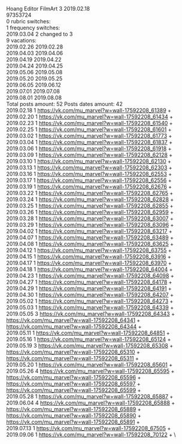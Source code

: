 Hoang	Editor FilmArt 3 2019.02.18\
97353724\
0 rubric switches:\
1 frequency switches:\
2019.03.04 2 changed to 3 \
9 vacations:\
2019.02.26 2019.02.28 \
2019.04.03 2019.04.06 \
2019.04.19 2019.04.22 \
2019.04.24 2019.04.25 \
2019.05.06 2019.05.08 \
2019.05.20 2019.05.25 \
2019.06.05 2019.06.12 \
2019.07.01 2019.07.08 \
2019.08.01 2019.08.08 \
Total posts amount: 52	Posts dates amount: 42\
2019.02.18 1 https://vk.com/mu_marvel?w=wall-17592208_61389 + \
2019.02.20 1 https://vk.com/mu_marvel?w=wall-17592208_61434 + \
2019.02.23 1 https://vk.com/mu_marvel?w=wall-17592208_61540 + \
2019.02.25 1 https://vk.com/mu_marvel?w=wall-17592208_61601 + \
2019.03.02 1 https://vk.com/mu_marvel?w=wall-17592208_61773 + \
2019.03.04 1 https://vk.com/mu_marvel?w=wall-17592208_61837 + \
2019.03.06 1 https://vk.com/mu_marvel?w=wall-17592208_61918 + \
2019.03.09 1 https://vk.com/mu_marvel?w=wall-17592208_62128 + \
2019.03.10 1 https://vk.com/mu_marvel?w=wall-17592208_62130 + \
2019.03.13 1 https://vk.com/mu_marvel?w=wall-17592208_62303 + \
2019.03.16 1 https://vk.com/mu_marvel?w=wall-17592208_62553 + \
2019.03.17 1 https://vk.com/mu_marvel?w=wall-17592208_62556 + \
2019.03.19 1 https://vk.com/mu_marvel?w=wall-17592208_62676 + \
2019.03.22 1 https://vk.com/mu_marvel?w=wall-17592208_62765 + \
2019.03.24 1 https://vk.com/mu_marvel?w=wall-17592208_62828 + \
2019.03.25 1 https://vk.com/mu_marvel?w=wall-17592208_62855 + \
2019.03.26 1 https://vk.com/mu_marvel?w=wall-17592208_62959 + \
2019.03.28 1 https://vk.com/mu_marvel?w=wall-17592208_63007 + \
2019.03.29 1 https://vk.com/mu_marvel?w=wall-17592208_63096 + \
2019.04.02 1 https://vk.com/mu_marvel?w=wall-17592208_63217 + \
2019.04.07 1 https://vk.com/mu_marvel?w=wall-17592208_63489 + \
2019.04.08 1 https://vk.com/mu_marvel?w=wall-17592208_63625 + \
2019.04.12 1 https://vk.com/mu_marvel?w=wall-17592208_63755 + \
2019.04.15 1 https://vk.com/mu_marvel?w=wall-17592208_63916 + \
2019.04.17 1 https://vk.com/mu_marvel?w=wall-17592208_63970 + \
2019.04.18 1 https://vk.com/mu_marvel?w=wall-17592208_64004 + \
2019.04.23 1 https://vk.com/mu_marvel?w=wall-17592208_64098 + \
2019.04.27 1 https://vk.com/mu_marvel?w=wall-17592208_64178 + \
2019.04.29 1 https://vk.com/mu_marvel?w=wall-17592208_64191 + \
2019.04.30 1 https://vk.com/mu_marvel?w=wall-17592208_64207 + \
2019.05.02 1 https://vk.com/mu_marvel?w=wall-17592208_64273 + \
2019.05.03 1 https://vk.com/mu_marvel?w=wall-17592208_64339 + \
2019.05.05 3 https://vk.com/mu_marvel?w=wall-17592208_64343 + https://vk.com/mu_marvel?w=wall-17592208_64341 + https://vk.com/mu_marvel?w=wall-17592208_64344 + \
2019.05.11 1 https://vk.com/mu_marvel?w=wall-17592208_64851 + \
2019.05.16 1 https://vk.com/mu_marvel?w=wall-17592208_65124 + \
2019.05.19 3 https://vk.com/mu_marvel?w=wall-17592208_65308 + https://vk.com/mu_marvel?w=wall-17592208_65310 + https://vk.com/mu_marvel?w=wall-17592208_65311 + \
2019.05.20 1 https://vk.com/mu_marvel?w=wall-17592208_65601 + \
2019.05.26 4 https://vk.com/mu_marvel?w=wall-17592208_65595 + https://vk.com/mu_marvel?w=wall-17592208_65596 + https://vk.com/mu_marvel?w=wall-17592208_65597 + https://vk.com/mu_marvel?w=wall-17592208_65599 + \
2019.05.28 1 https://vk.com/mu_marvel?w=wall-17592208_65887 + \
2019.06.04 4 https://vk.com/mu_marvel?w=wall-17592208_65888 + https://vk.com/mu_marvel?w=wall-17592208_65889 + https://vk.com/mu_marvel?w=wall-17592208_65890 + https://vk.com/mu_marvel?w=wall-17592208_65891 + \
2019.07.13 1 https://vk.com/mu_marvel?w=wall-17592208_67505 + \
2019.09.06 1 https://vk.com/mu_marvel?w=wall-17592208_70122 + \
